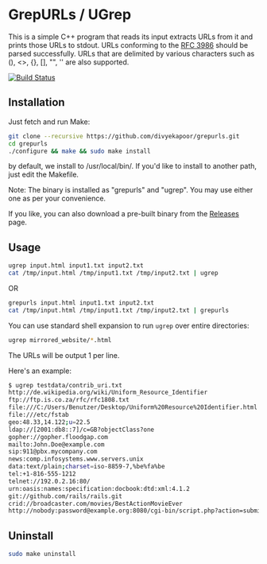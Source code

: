 GrepURLs / UGrep
================

This is a simple C++ program that reads its input extracts URLs from it
and prints those URLs to stdout. URLs conforming to the [RFC 3986][rfc] should be
parsed successfully.  URLs that are delimited by various characters such as (),
<>, {}, [], "", '' are also supported.

[![Build Status](https://travis-ci.org/divyekapoor/grepurls.svg?branch=master)](https://travis-ci.org/divyekapoor/grepurls)


Installation
------------

Just fetch and run Make:

```bash
git clone --recursive https://github.com/divyekapoor/grepurls.git
cd grepurls
./configure && make && sudo make install
```

by default, we install to /usr/local/bin/. If you'd like to install to another
path, just edit the Makefile.

Note: The binary is installed as "grepurls" and "ugrep". You may use either one
as per your convenience.

If you like, you can also download a pre-built binary from the
[Releases](https://github.com/divyekapoor/grepurls/releases) page.

Usage
-----

```bash
ugrep input.html input1.txt input2.txt
cat /tmp/input.html /tmp/input1.txt /tmp/input2.txt | ugrep
```

OR

```bash
grepurls input.html input1.txt input2.txt
cat /tmp/input.html /tmp/input1.txt /tmp/input2.txt | grepurls
```

You can use standard shell expansion to run `ugrep` over entire directories:

```sh
ugrep mirrored_website/*.html
```

The URLs will be output 1 per line.

Here's an example:

```sh
$ ugrep testdata/contrib_uri.txt
http://de.wikipedia.org/wiki/Uniform_Resource_Identifier
ftp://ftp.is.co.za/rfc/rfc1808.txt
file:///C:/Users/Benutzer/Desktop/Uniform%20Resource%20Identifier.html
file:///etc/fstab
geo:48.33,14.122;u=22.5
ldap://[2001:db8::7]/c=GB?objectClass?one
gopher://gopher.floodgap.com
mailto:John.Doe@example.com
sip:911@pbx.mycompany.com
news:comp.infosystems.www.servers.unix
data:text/plain;charset=iso-8859-7,%be%fa%be
tel:+1-816-555-1212
telnet://192.0.2.16:80/
urn:oasis:names:specification:docbook:dtd:xml:4.1.2
git://github.com/rails/rails.git
crid://broadcaster.com/movies/BestActionMovieEver
http://nobody:password@example.org:8080/cgi-bin/script.php?action=submit&pageid=86392001#section_2
```


Uninstall
---------

```bash
sudo make uninstall
```

[rfc]: https://www.ietf.org/rfc/rfc3986.txt
